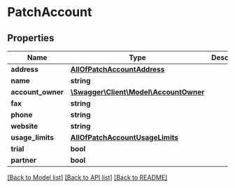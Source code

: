 # PatchAccount

## Properties
Name | Type | Description | Notes
------------ | ------------- | ------------- | -------------
**address** | [**AllOfPatchAccountAddress**](AllOfPatchAccountAddress.md) |  | [optional] 
**name** | **string** |  | [optional] 
**account_owner** | [**\Swagger\Client\Model\AccountOwner**](AccountOwner.md) |  | [optional] 
**fax** | **string** |  | [optional] 
**phone** | **string** |  | [optional] 
**website** | **string** |  | [optional] 
**usage_limits** | [**AllOfPatchAccountUsageLimits**](AllOfPatchAccountUsageLimits.md) |  | [optional] 
**trial** | **bool** |  | [optional] 
**partner** | **bool** |  | [optional] 

[[Back to Model list]](../../README.md#documentation-for-models) [[Back to API list]](../../README.md#documentation-for-api-endpoints) [[Back to README]](../../README.md)

